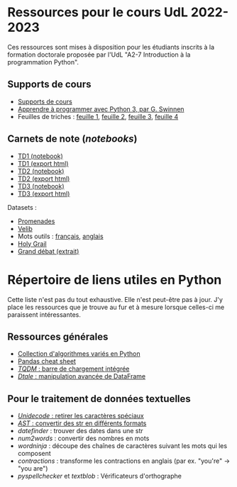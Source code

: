 # Ressources pour le cours UdL 2022-2023

Ces ressources sont mises à disposition pour les étudiants inscrits à la formation doctorale proposée par l'UdL "A2-7 Introduction à la programmation Python".

## Supports de cours

- [Supports de cours](https://velcin.github.io/files/python/Support_Python.pdf)
- [Apprendre à programmer avec Python 3, par G. Swinnen](https://inforef.be/swi/download/apprendre_python3_5.pdf)
- Feuilles de triches : [feuille 1](https://velcin.github.io/files/python/python-cheatsheet1.png), [feuille 2](https://velcin.github.io/files/python/python-cheatsheet2.png), [feuille 3](https://velcin.github.io/files/python/python-cheatsheet3.png), [feuille 4](https://velcin.github.io/files/python/python-cheatsheet4.png)

## Carnets de note (*notebooks*)

- [TD1 (notebook)](https://velcin.github.io/files/python/TD1_UdL-TBC.ipynb)
- [TD1 (export html)](https://velcin.github.io/files/python/TD1_UdL-TBC.html)
- [TD2 (notebook)](https://velcin.github.io/files/python/TD2_UdL-TBC.ipynb)
- [TD2 (export html)](https://velcin.github.io/files/python/TD2_UdL-TBC.html)
- [TD3 (notebook)](https://velcin.github.io/files/python/TD3_UdL.ipynb)
- [TD3 (export html)](https://velcin.github.io/files/python/TD3_UdL.html)

Datasets :

- [Promenades](https://velcin.github.io/files/python/datasets/evg_esp_veg.envpdiprboucle.json)
- [Velib](https://velcin.github.io/files/python/datasets/velib.zip)
- Mots outils : [français](https://velcin.github.io/files/python/datasets/Stop-words-french.txt), [anglais](https://velcin.github.io/files/python/datasets/Stop-words-english.txt)
- [Holy Grail](https://velcin.github.io/files/python/datasets/holygrail.txt)
- [Grand débat (extrait)](https://velcin.github.io/files/python/datasets/gd_qui.csv)

# Répertoire de liens utiles en Python

Cette liste n'est pas du tout exhaustive. Elle n'est peut-être pas à jour. J'y place les ressources que je trouve au fur et à mesure lorsque celles-ci me paraissent intéressantes.

## Ressources générales

- [Collection d'algorithmes variés en Python ](https://github.com/TheAlgorithms/Python)
- [Pandas cheat sheet](https://velcin.github.io/files/Pandas_Cheat_Sheet.pdf)
- [*TQDM* : barre de chargement intégrée](https://tqdm.github.io)
- [*Dtale* : manipulation avancée de DataFrame](https://t.co/qhb9fiKY9p)

## Pour le traitement de données textuelles

- [*Unidecode* : retirer les caractères spéciaux](https://t.co/mnf8CUc12a)
- [*AST* : convertir des str en différents formats](https://t.co/JJRyc6yyzM)
- *datefinder* : trouver des dates dans une str
- *num2words* : convertir des nombres en mots
- *wordninja* : découpe des chaînes de caractères suivant les mots qui les composent
- *contractions* : transforme les contractions en anglais (par ex. "you're" -> "you are")
- *pyspellchecker* et *textblob* : Vérificateurs d'orthographe
	